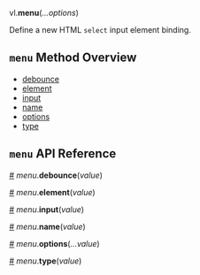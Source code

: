 vl.<b>menu</b>(<em>...options</em>)

Define a new HTML <code>select</code> input element binding.

## <code>menu</code> Method Overview

* <a href="#debounce">debounce</a>
* <a href="#element">element</a>
* <a href="#input">input</a>
* <a href="#name">name</a>
* <a href="#options">options</a>
* <a href="#type">type</a>

## <code>menu</code> API Reference

<a id="debounce" href="#debounce">#</a>
<em>menu</em>.<b>debounce</b>(<em>value</em>)

<a id="element" href="#element">#</a>
<em>menu</em>.<b>element</b>(<em>value</em>)

<a id="input" href="#input">#</a>
<em>menu</em>.<b>input</b>(<em>value</em>)

<a id="name" href="#name">#</a>
<em>menu</em>.<b>name</b>(<em>value</em>)

<a id="options" href="#options">#</a>
<em>menu</em>.<b>options</b>(<em>...value</em>)

<a id="type" href="#type">#</a>
<em>menu</em>.<b>type</b>(<em>value</em>)

